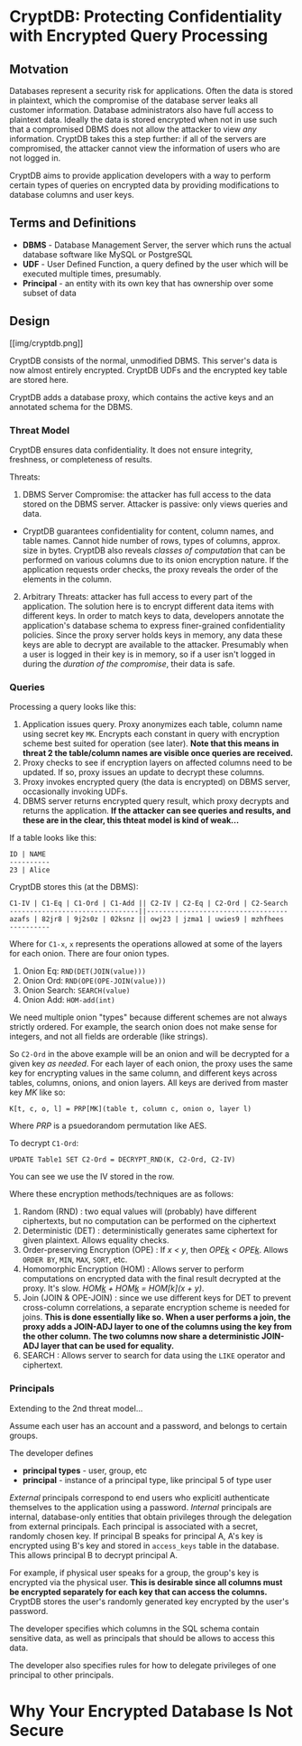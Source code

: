 # CryptDB: Protecting Confidentiality with Encrypted Query Processing

## Motvation

Databases represent a security risk for applications. Often the data is stored in plaintext, which the compromise of the database server leaks all customer information. Database administrators also have full access to plaintext data. Ideally the data is stored encrypted when not in use such that a compromised DBMS does not allow the attacker to view *any* information. CryptDB takes this a step further: if all of the servers are compromised, the attacker cannot view the information of users who are not logged in.

CryptDB aims to provide application developers with a way to perform certain types of queries on encrypted data by providing modifications to database columns and user keys.

## Terms and Definitions

* **DBMS** - Database Management Server, the server which runs the actual database software like MySQL or PostgreSQL
* **UDF** - User Defined Function, a query defined by the user which will be executed multiple times, presumably.
* **Principal** - an entity with its own key that has ownership over some subset of data

## Design

[[img/cryptdb.png]]

CryptDB consists of the normal, unmodified DBMS. This server's data is now almost entirely encrypted. CryptDB UDFs and the encrypted key table are stored here.

CryptDB adds a database proxy, which contains the active keys and an annotated schema for the DBMS.

### Threat Model
CryptDB ensures data confidentiality. It does not ensure integrity, freshness, or completeness of results.

Threats:

1. DBMS Server Compromise: the attacker has full access to the data stored on the DBMS server. Attacker is passive: only views queries and data.
  * CryptDB guarantees confidentiality for content, column names, and  table names. Cannot hide number of rows, types of columns, approx. size in bytes. CryptDB also reveals *classes of computation* that can be performed on various columns due to its onion encryption nature. If the application requests order checks, the proxy reveals the order of the elements in the column. 

2. Arbitrary Threats: attacker has full access to every part of the application. The solution here is to encrypt different data items with different keys. In order to match keys to data, developers annotate the application's database schema to express finer-grained confidentiality policies. Since the proxy server holds keys in memory, any data these keys are able to decrypt are available to the attacker. Presumably when a user is logged in their key is in memory, so if a user isn't logged in during the *duration of the compromise*, their data is safe. 

### Queries

Processing a query looks like this:

1. Application issues query. Proxy anonymizes each table, column name using secret key `MK`. Encrypts each constant in query with encryption scheme best suited for operation (see later). **Note that this means in threat 2 the table/column names are visible once queries are received.**
1. Proxy checks to see if encryption layers on affected columns need to be updated. If so, proxy issues an update to decrypt these columns. 
1. Proxy invokes encrypted query (the data is encrypted) on DBMS server, occasionally invoking UDFs.
1. DBMS server returns encrypted query result, which proxy decrypts and returns the application. **If the attacker can see queries and results, and these are in the clear, this thteat model is kind of weak...**

If a table looks like this:

```
ID | NAME
----------
23 | Alice
```
CryptDB stores this (at the DBMS):
```
C1-IV | C1-Eq | C1-Ord | C1-Add || C2-IV | C2-Eq | C2-Ord | C2-Search
--------------------------------||-----------------------------------
azafs | 82jr8 | 9j2s0z | 02ksnz || owj23 | jzma1 | uwies9 | mzhfhees
----------
```

Where for `C1-x`, `x` represents the operations allowed at some of the layers for each onion. There are four onion types.

1. Onion Eq: `RND(DET(JOIN(value)))`
1. Onion Ord: `RND(OPE(OPE-JOIN(value)))`
1. Onion Search: `SEARCH(value)`
1. Onion Add: `HOM-add(int)`

We need multiple onion "types" because different schemes are not always strictly ordered. For example, the search onion does not make sense for integers, and not all fields are orderable (like strings). 

So `C2-Ord` in the above example will be an onion and will be decrypted for a given key *as needed*. For each layer of each onion, the proxy uses the same key for encrypting values in the same column, and different keys across tables, columns, onions, and onion layers. All keys are derived from master key *MK* like so:

```
K[t, c, o, l] = PRP[MK](table t, column c, onion o, layer l)
```
Where *PRP* is a psuedorandom permutation like AES.

To decrypt `C1-Ord`:
```
UPDATE Table1 SET C2-Ord = DECRYPT_RND(K, C2-Ord, C2-IV)
```
You can see we use the IV stored in the row.

Where these encryption methods/techniques are as follows:

1. Random (RND) : two equal values will (probably) have different ciphertexts, but no computation can be performed on the ciphertext
1. Deterministic (DET) : deterministically generates same ciphertext for given plaintext. Allows equality checks.
1. Order-preserving Encryption (OPE) : If *x < y*, then *OPE[k](x) < OPE[k](y)*. Allows `ORDER BY`, `MIN`, `MAX`, `SORT`, etc.
1. Homomorphic Encryption (HOM) : Allows server to perform computations on encrypted data with the final result decrypted at the proxy. It's slow. *HOM[k](x) + HOM[k](y) = HOM[k](x + y)*.
1. Join (JOIN & OPE-JOIN) : since we use different keys for DET to prevent cross-column correlations, a separate encryption scheme is needed for joins.  **This is done essentially like so. When a user performs a join, the proxy adds a JOIN-ADJ layer to one of the columns using the key from the other column. The two columns now share a deterministic JOIN-ADJ layer that can be used for equality.**
1. SEARCH : Allows server to search for data using the `LIKE` operator and ciphertext. 

### Principals
Extending to the 2nd threat model...

Assume each user has an account and a password, and belongs to certain groups. 

The developer defines

* **principal types** - user, group, etc
* **principal** - instance of a principal type, like principal 5 of type user

*External* principals correspond to end users who explicitl authenticate themselves to the application using a password. *Internal* principals are internal, database-only entities that obtain privileges through the delegation from external principals. Each principal is associated with a secret, randomly chosen key. If principal B speaks for principal A, A's key is encrypted using B's key and stored in `access_keys` table in the database. This allows principal B to decrypt principal A. 

For example, if physical user speaks for a group, the group's key is encrypted via the physical user. **This is desirable since all columns must be encrypted separately for each key that can access the columns.** CryptDB stores the user's randomly generated key encrypted by the user's password.

The developer specifies which columns in the SQL schema contain sensitive data, as well as principals that should be allows to access this data. 

The developer also specifies rules for how to delegate privileges of one principal to other principals. 


# Why Your Encrypted Database Is Not Secure


